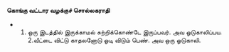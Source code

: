 **கொங்கு வட்டார வழக்குச் சொல்லகராதி**
- 1. ஒரு இடத்தில் இருக்காமல் சுற்றிக்கொண்டே இருப்பவர். அவ ஓடுகாலிப்பய. 2.வீட்டை விட்டு காதலனோடு ஓடி விடும் பெண். அவ ஒரு ஓடுகாலி.

